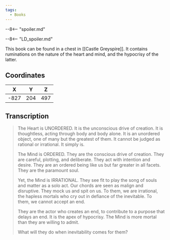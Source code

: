 ```yaml
---
tags:
  - Books
---
```


--8<-- "spoiler.md"

--8<-- "LD_spoiler.md"

This book can be found in a chest in [[Castle Greyspire]]. It contains ruminations on the nature of the heart and mind, and the hypocrisy of the latter.

## Coordinates
| **X** | **Y** | **Z** |
| :---: | :---: | :---: |
| -827  |  204  |  497  |

## Transcription
> The Heart is UNORDERED. It is the unconscious drive of creation. It is thoughtless, acting through body and body alone. It is an unordered object, one of many but the greatest of them. It cannot be judged as rational or irrational. It simply is.
>
> The Mind is ORDERED. They are the conscious drive of creation. They are careful, plotting, and deliberate. They act with intention and desire. They are an ordered being like us but far greater in all facets. They are the paramount soul.
>
> Yet, the Mind is IRRATIONAL. They see fit to play the song of souls and matter as a solo act. Our chords are seen as malign and disruptive. They mock us and spit on us. To them, we are irrational, the hapless mortals who cry out in defiance of the inevitable. To them, we cannot accept an end.
>
> They are the actor who creates an end, to contribute to a purpose that delays an end. It is the apex of hypocrisy. The Mind is more mortal than they are willing to admit.
>
> What will they do when inevitability comes for them?

